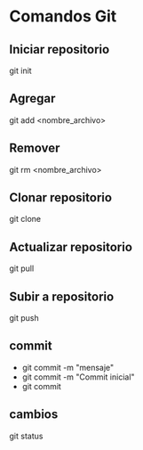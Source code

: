 # Comandos Git

## Iniciar repositorio
git init

## Agregar
git add <nombre_archivo>

## Remover
git rm <nombre_archivo>

## Clonar repositorio
git clone

## Actualizar repositorio
git pull

## Subir a repositorio
git push

## commit
* git commit -m "mensaje"
* git commit -m "Commit inicial"
* git commit

## cambios
git status
